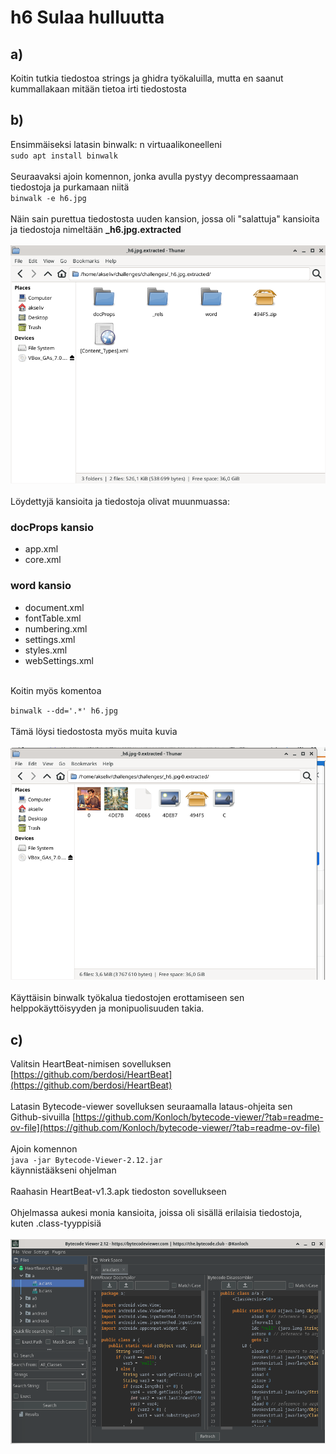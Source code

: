 # h6 Sulaa hulluutta

  ## a)
  Koitin tutkia tiedostoa strings ja ghidra työkaluilla, mutta en saanut kummallakaan mitään tietoa irti tiedostosta
  ## b)
  Ensimmäiseksi latasin binwalk: n virtuaalikoneelleni
  <br>
  `sudo apt install binwalk`
  <br>
  <br>
  Seuraavaksi ajoin komennon, jonka avulla pystyy decompressaamaan tiedostoja ja purkamaan niitä
  <br>
  `binwalk -e h6.jpg`
  <br>
  <br>
  Näin sain purettua tiedostosta uuden kansion, jossa oli "salattuja" kansioita ja tiedostoja nimeltään **_h6.jpg.extracted**
  <br>
  <br>
  ![kuva](h6_extracted.png)
  <br>
  <br>
  Löydettyjä kansioita ja tiedostoja olivat muunmuassa:
  ### docProps kansio
  - app.xml
  - core.xml

  ### word kansio
  - document.xml
  - fontTable.xml
  - numbering.xml
  - settings.xml
  - styles.xml
  - webSettings.xml

  <br>
  Koitin myös komentoa
  <br>
  
  `binwalk --dd='.*' h6.jpg`
  <br>
  <br>
  Tämä löysi tiedostosta myös muita kuvia
  <br>
  <br>
  ![kuva](h6_other_images.png)
  <br>
  <br>
  Käyttäisin binwalk työkalua tiedostojen erottamiseen sen helppokäyttöisyyden ja monipuolisuuden takia.
  <br>
  ## c)
  Valitsin HeartBeat-nimisen sovelluksen [https://github.com/berdosi/HeartBeat](https://github.com/berdosi/HeartBeat)
  <br>
  <br>
  Latasin Bytecode-viewer sovelluksen seuraamalla lataus-ohjeita sen Github-sivuilla [https://github.com/Konloch/bytecode-viewer/?tab=readme-ov-file](https://github.com/Konloch/bytecode-viewer/?tab=readme-ov-file)
  <br>
  <br>
  Ajoin komennon
  <br>
  `java -jar Bytecode-Viewer-2.12.jar`
  <br>
  käynnistääkseni ohjelman
  <br>
  <br>
  Raahasin HeartBeat-v1.3.apk tiedoston sovellukseen
  <br>
  <br>
  Ohjelmassa aukesi monia kansioita, joissa oli sisällä erilaisia tiedostoja, kuten .class-tyyppisiä
  <br>
  <br>
  ![kuva](bytecode-viewer.png)
